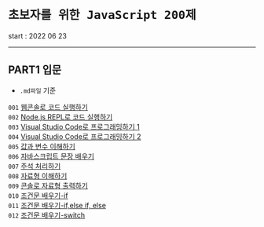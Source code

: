 # `초보자를 위한 JavaScript 200제`

start : 2022 06 23

---

## PART1 입문

- `.md파일` 기준

`001` [웹콘솔로 코드 실행하기](https://github.com/sunyeongjeong/js_200/blob/main/%EC%9E%85%EB%AC%B8/001.md)<br>
`002` [Node.js REPL로 코드 실행하기](https://github.com/sunyeongjeong/js_200/blob/main/%EC%9E%85%EB%AC%B8/002.md)<br>
`003` [Visual Studio Code로 프로그래밍하기 1](https://github.com/sunyeongjeong/js_200/blob/main/%EC%9E%85%EB%AC%B8/003.js)<br>
`004` [Visual Studio Code로 프로그래밍하기 2](https://github.com/sunyeongjeong/js_200/blob/main/%EC%9E%85%EB%AC%B8/004.js)<br>
`005` [값과 변수 이해하기](https://github.com/sunyeongjeong/js_200/blob/main/%EC%9E%85%EB%AC%B8/005.md)<br>
`006` [자바스크립트 문장 배우기](https://github.com/sunyeongjeong/js_200/blob/main/%EC%9E%85%EB%AC%B8/006.md)<br>
`007` [주석 처리하기](https://github.com/sunyeongjeong/js_200/blob/main/%EC%9E%85%EB%AC%B8/007.md)<br>
`008` [자료형 이해하기](https://github.com/sunyeongjeong/js_200/blob/main/%EC%9E%85%EB%AC%B8/008.md)<br>
`009` [콘솔로 자료형 출력하기](https://github.com/sunyeongjeong/js_200/blob/main/%EC%9E%85%EB%AC%B8/009.md)<br>
`010` [조건문 배우기-if](https://github.com/sunyeongjeong/js_200/blob/main/%EC%9E%85%EB%AC%B8/010.md)<br>
`011` [조건문 배우기-if,else if, else](https://github.com/sunyeongjeong/js_200/blob/main/%EC%9E%85%EB%AC%B8/011.md)<br>
`012` [조건문 배우기-switch](https://github.com/sunyeongjeong/js_200/blob/main/%EC%9E%85%EB%AC%B8/012.md)<br>
